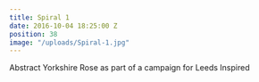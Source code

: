 ```yaml
---
title: Spiral 1
date: 2016-10-04 18:25:00 Z
position: 38
image: "/uploads/Spiral-1.jpg"
---
```


Abstract Yorkshire Rose as part of a campaign for Leeds Inspired